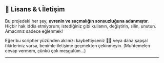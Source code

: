 

## 📜 Lisans & 📞 İletişim

Bu projedeki her şey, **evrenin ve saçmalığın sonsuzluğuna adanmıştır**. Hiçbir hak iddia etmiyorum; istediğiniz gibi kullanın, değiştirin, silin, unutun. Amacımız sadece eğlenmek!

Eğer bu scriptler yüzünden aklınızı kaybettiyseniz 😵‍💫 veya daha şapşal fikirleriniz varsa, benimle iletişime geçmekten çekinmeyin. (Muhtemelen cevap vermem, çünkü çok meşgulüm...)

---
